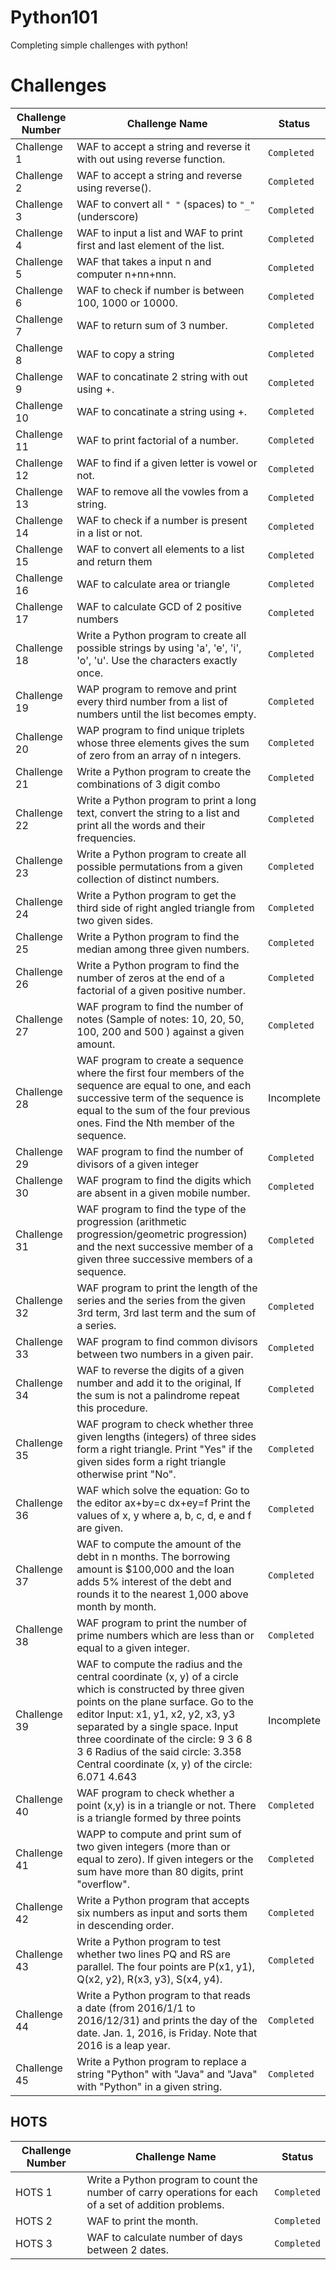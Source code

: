 # Python101
Completing simple challenges with python!

# Challenges
|  Challenge Number               |  Challenge Name                                                                                                          | Status       | 
| -----------------------------   | -----------------------------------------------------------------------------------------------------------------------  | ------------ | 
| Challenge 1                     | WAF to accept a string and reverse it with out using reverse function.                                                   | `Completed`  |
| Challenge 2                     | WAF to accept a string and reverse using reverse().                                                                      | `Completed`  |
| Challenge 3                     | WAF to convert all `" "` (spaces) to `"_"` (underscore)                                                                  | `Completed`  |
| Challenge 4                     | WAF to input a list and WAF to print first and last element of the list.                                                 | `Completed`  |
| Challenge 5                     | WAF that takes a input n and computer n+nn+nnn.                                                                          | `Completed`  |
| Challenge 6                     | WAF to check if number is between 100, 1000 or 10000.                                                                    | `Completed`  |
| Challenge 7                     | WAF to return sum of 3 number.                                                                                           | `Completed`  |
| Challenge 8                     | WAF to copy a string                                                                                                     | `Completed`  |
| Challenge 9                     | WAF to concatinate 2 string with out using +.                                                                            | `Completed`  |
| Challenge 10                    | WAF to concatinate a string using +.                                                                                     | `Completed`  |
| Challenge 11                    | WAF to print factorial of a number.                                                                                      | `Completed`  |
| Challenge 12                    | WAF to find if a given letter is vowel or not.                                                                           | `Completed`  |
| Challenge 13                    | WAF to remove all the vowles from a string.                                                                              | `Completed`  |
| Challenge 14                    | WAF to check if a number is present in a list or not.                                                                    | `Completed`  |
| Challenge 15                    | WAF to convert all elements to a list and return them                                                                    | `Completed`  |
| Challenge 16                    | WAF to calculate area or triangle                                                                                        | `Completed`  |
| Challenge 17                    | WAF to calculate GCD of 2 positive numbers                                                                               | `Completed`  |
| Challenge 18                    | Write a Python program to create all possible strings by using 'a', 'e', 'i', 'o', 'u'. Use the characters exactly once. | `Completed`  |
| Challenge 19                    | WAP program to remove and print every third number from a list of numbers until the list becomes empty.                  | `Completed`  |
| Challenge 20                    | WAP program to find unique triplets whose three elements gives the sum of zero from an array of n integers.              | `Completed`  |
| Challenge 21                    | Write a Python program to create the combinations of 3 digit combo                                                       | `Completed`  |
| Challenge 22                    | Write a Python program to print a long text, convert the string to a list and print all the words and their frequencies. | `Completed`  |
| Challenge 23                    | Write a Python program to create all possible permutations from a given collection of distinct numbers.                  | `Completed`  |
| Challenge 24                    | Write a Python program to get the third side of right angled triangle from two given sides.                              | `Completed`  |
| Challenge 25                    | Write a Python program to find the median among three given numbers.                                                     | `Completed`  |
| Challenge 26                    | Write a Python program to find the number of zeros at the end of a factorial of a given positive number.                 | `Completed`  |
| Challenge 27                    | WAF program to find the number of notes (Sample of notes: 10, 20, 50, 100, 200 and 500 ) against a given amount.         | `Completed`  |
| Challenge 28                    | WAF  program to create a sequence where the first four members of the sequence are equal to one, and each successive term of the sequence is equal to the sum of the four previous ones. Find the Nth member of the sequence.              | Incomplete   |
| Challenge 29                    | WAF program to find the number of divisors of a given integer                                                            | `Completed`  |
| Challenge 30                    | WAF program to find the digits which are absent in a given mobile number.                                                | `Completed`  |
| Challenge 31                    | WAF program to find the type of the progression (arithmetic progression/geometric progression) and the next successive member of a given three successive members of a sequence.            | `Completed` |
| Challenge 32                    | WAF program to print the length of the series and the series from the given 3rd term, 3rd last term and the sum of a series. |`Completed`   |
| Challenge 33                    | WAF program to find common divisors between two numbers in a given pair.                                                 | `Completed`   |
| Challenge 34                    | WAF to reverse the digits of a given number and add it to the original, If the sum is not a palindrome repeat this procedure.|`Completed`   |
| Challenge 35                    | WAF program to check whether three given lengths (integers) of three sides form a right triangle. Print "Yes" if the given sides form a right triangle otherwise print "No". | `Completed`   |
| Challenge 36                    | WAF which solve the equation: Go to the editor ax+by=c dx+ey=f Print the values of x, y where a, b, c, d, e and f are given.| `Completed`  |
| Challenge 37                    | WAF  to compute the amount of the debt in n months. The borrowing amount is $100,000 and the loan adds 5% interest of the debt and rounds it to the nearest 1,000 above month by month.| `Completed`  |
| Challenge 38                    | WAF program to print the number of prime numbers which are less than or equal to a given integer.                        | `Completed`   |
| Challenge 39                    | WAF to compute the radius and the central coordinate (x, y) of a circle which is constructed by three given points on the plane surface. Go to the editor Input: x1, y1, x2, y2, x3, y3 separated by a single space. Input three coordinate of the circle: 9 3 6 8 3 6 Radius of the said circle: 3.358 Central coordinate (x, y) of the circle: 6.071 4.643 | Incomplete |
| Challenge 40                    | WAF  program to check whether a point (x,y) is in a triangle or not. There is a triangle formed by three points       | `Completed`   |
| Challenge 41                    | WAPP to compute and print sum of two given integers (more than or equal to zero). If given integers or the sum have more than 80 digits, print "overflow". | `Completed`   |
| Challenge 42                    |  Write a Python program that accepts six numbers as input and sorts them in descending order.                           | `Completed`   |
| Challenge 43                    |  Write a Python program to test whether two lines PQ and RS are parallel. The four points are P(x1, y1), Q(x2, y2), R(x3, y3), S(x4, y4). | `Completed`   |
| Challenge 44                    |  Write a Python program to that reads a date (from 2016/1/1 to 2016/12/31) and prints the day of the date. Jan. 1, 2016, is Friday. Note that 2016 is a leap year.                            | `Completed`  |
| Challenge 45                    | Write a Python program to replace a string "Python" with "Java" and "Java" with "Python" in a given string.           | `Completed`   |

## HOTS 

|  Challenge Number               |  Challenge Name                                                                                                          | Status       | 
| -----------------------------   | -----------------------------------------------------------------------------------------------------------------------  | ------------ | 
| HOTS 1                          |  Write a Python program to count the number of carry operations for each of a set of addition problems.                  | `Completed`  |
| HOTS 2                          |  WAF to print the month.                                                                                                 | `Completed`  |
| HOTS 3                          |  WAF to calculate number of days between 2 dates.                                                                        | `Completed` |
